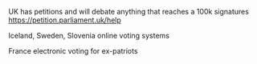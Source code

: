 
UK has petitions and will debate anything that reaches a 100k signatures
https://petition.parliament.uk/help

Iceland, Sweden, Slovenia online voting systems

France electronic voting for ex-patriots
